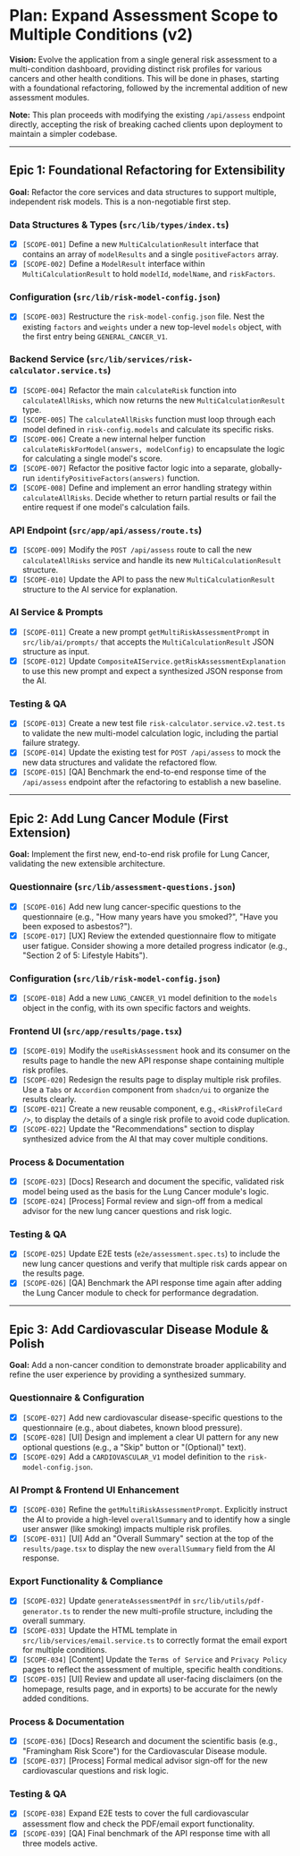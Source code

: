 # Plan: Expand Assessment Scope to Multiple Conditions (v2)

**Vision:** Evolve the application from a single general risk assessment to a multi-condition dashboard, providing distinct risk profiles for various cancers and other health conditions. This will be done in phases, starting with a foundational refactoring, followed by the incremental addition of new assessment modules.

**Note:** This plan proceeds with modifying the existing `/api/assess` endpoint directly, accepting the risk of breaking cached clients upon deployment to maintain a simpler codebase.

---

## Epic 1: Foundational Refactoring for Extensibility

**Goal:** Refactor the core services and data structures to support multiple, independent risk models. This is a non-negotiable first step.

### **Data Structures & Types (`src/lib/types/index.ts`)**
- [x] `[SCOPE-001]` Define a new `MultiCalculationResult` interface that contains an array of `modelResults` and a single `positiveFactors` array.
- [x] `[SCOPE-002]` Define a `ModelResult` interface within `MultiCalculationResult` to hold `modelId`, `modelName`, and `riskFactors`.

### **Configuration (`src/lib/risk-model-config.json`)**
- [x] `[SCOPE-003]` Restructure the `risk-model-config.json` file. Nest the existing `factors` and `weights` under a new top-level `models` object, with the first entry being `GENERAL_CANCER_V1`.

### **Backend Service (`src/lib/services/risk-calculator.service.ts`)**
- [x] `[SCOPE-004]` Refactor the main `calculateRisk` function into `calculateAllRisks`, which now returns the new `MultiCalculationResult` type.
- [x] `[SCOPE-005]` The `calculateAllRisks` function must loop through each model defined in `risk-config.models` and calculate its specific risks.
- [x] `[SCOPE-006]` Create a new internal helper function `calculateRiskForModel(answers, modelConfig)` to encapsulate the logic for calculating a single model's score.
- [x] `[SCOPE-007]` Refactor the positive factor logic into a separate, globally-run `identifyPositiveFactors(answers)` function.
- [x] `[SCOPE-008]` Define and implement an error handling strategy within `calculateAllRisks`. Decide whether to return partial results or fail the entire request if one model's calculation fails.

### **API Endpoint (`src/app/api/assess/route.ts`)**
- [x] `[SCOPE-009]` Modify the `POST /api/assess` route to call the new `calculateAllRisks` service and handle its new `MultiCalculationResult` structure.
- [x] `[SCOPE-010]` Update the API to pass the new `MultiCalculationResult` structure to the AI service for explanation.

### **AI Service & Prompts**
- [x] `[SCOPE-011]` Create a new prompt `getMultiRiskAssessmentPrompt` in `src/lib/ai/prompts/` that accepts the `MultiCalculationResult` JSON structure as input.
- [x] `[SCOPE-012]` Update `CompositeAIService.getRiskAssessmentExplanation` to use this new prompt and expect a synthesized JSON response from the AI.

### **Testing & QA**
- [x] `[SCOPE-013]` Create a new test file `risk-calculator.service.v2.test.ts` to validate the new multi-model calculation logic, including the partial failure strategy.
- [x] `[SCOPE-014]` Update the existing test for `POST /api/assess` to mock the new data structures and validate the refactored flow.
- [x] `[SCOPE-015]` [QA] Benchmark the end-to-end response time of the `/api/assess` endpoint after the refactoring to establish a new baseline.

---

## Epic 2: Add Lung Cancer Module (First Extension)

**Goal:** Implement the first new, end-to-end risk profile for Lung Cancer, validating the new extensible architecture.

### **Questionnaire (`src/lib/assessment-questions.json`)**
- [x] `[SCOPE-016]` Add new lung cancer-specific questions to the questionnaire (e.g., "How many years have you smoked?", "Have you been exposed to asbestos?").
- [x] `[SCOPE-017]` [UX] Review the extended questionnaire flow to mitigate user fatigue. Consider showing a more detailed progress indicator (e.g., "Section 2 of 5: Lifestyle Habits").

### **Configuration (`src/lib/risk-model-config.json`)**
- [x] `[SCOPE-018]` Add a new `LUNG_CANCER_V1` model definition to the `models` object in the config, with its own specific factors and weights.

### **Frontend UI (`src/app/results/page.tsx`)**
- [x] `[SCOPE-019]` Modify the `useRiskAssessment` hook and its consumer on the results page to handle the new API response shape containing multiple risk profiles.
- [x] `[SCOPE-020]` Redesign the results page to display multiple risk profiles. Use a `Tabs` or `Accordion` component from `shadcn/ui` to organize the results clearly.
- [x] `[SCOPE-021]` Create a new reusable component, e.g., `<RiskProfileCard />`, to display the details of a single risk profile to avoid code duplication.
- [x] `[SCOPE-022]` Update the "Recommendations" section to display synthesized advice from the AI that may cover multiple conditions.

### **Process & Documentation**
- [x] `[SCOPE-023]` [Docs] Research and document the specific, validated risk model being used as the basis for the Lung Cancer module's logic.
- [x] `[SCOPE-024]` [Process] Formal review and sign-off from a medical advisor for the new lung cancer questions and risk logic.

### **Testing & QA**
- [x] `[SCOPE-025]` Update E2E tests (`e2e/assessment.spec.ts`) to include the new lung cancer questions and verify that multiple risk cards appear on the results page.
- [x] `[SCOPE-026]` [QA] Benchmark the API response time again after adding the Lung Cancer module to check for performance degradation.

---

## Epic 3: Add Cardiovascular Disease Module & Polish

**Goal:** Add a non-cancer condition to demonstrate broader applicability and refine the user experience by providing a synthesized summary.

### **Questionnaire & Configuration**
- [x] `[SCOPE-027]` Add new cardiovascular disease-specific questions to the questionnaire (e.g., about diabetes, known blood pressure).
- [x] `[SCOPE-028]` [UI] Design and implement a clear UI pattern for any new optional questions (e.g., a "Skip" button or "(Optional)" text).
- [x] `[SCOPE-029]` Add a `CARDIOVASCULAR_V1` model definition to the `risk-model-config.json`.

### **AI Prompt & Frontend UI Enhancement**
- [x] `[SCOPE-030]` Refine the `getMultiRiskAssessmentPrompt`. Explicitly instruct the AI to provide a high-level `overallSummary` and to identify how a single user answer (like smoking) impacts multiple risk profiles.
- [x] `[SCOPE-031]` [UI] Add an "Overall Summary" section at the top of the `results/page.tsx` to display the new `overallSummary` field from the AI response.

### **Export Functionality & Compliance**
- [x] `[SCOPE-032]` Update `generateAssessmentPdf` in `src/lib/utils/pdf-generator.ts` to render the new multi-profile structure, including the overall summary.
- [x] `[SCOPE-033]` Update the HTML template in `src/lib/services/email.service.ts` to correctly format the email export for multiple conditions.
- [x] `[SCOPE-034]` [Content] Update the `Terms of Service` and `Privacy Policy` pages to reflect the assessment of multiple, specific health conditions.
- [x] `[SCOPE-035]` [UI] Review and update all user-facing disclaimers (on the homepage, results page, and in exports) to be accurate for the newly added conditions.

### **Process & Documentation**
- [x] `[SCOPE-036]` [Docs] Research and document the scientific basis (e.g., "Framingham Risk Score") for the Cardiovascular Disease module.
- [x] `[SCOPE-037]` [Process] Formal medical advisor sign-off for the new cardiovascular questions and risk logic.

### **Testing & QA**
- [x] `[SCOPE-038]` Expand E2E tests to cover the full cardiovascular assessment flow and check the PDF/email export functionality.
- [x] `[SCOPE-039]` [QA] Final benchmark of the API response time with all three models active.